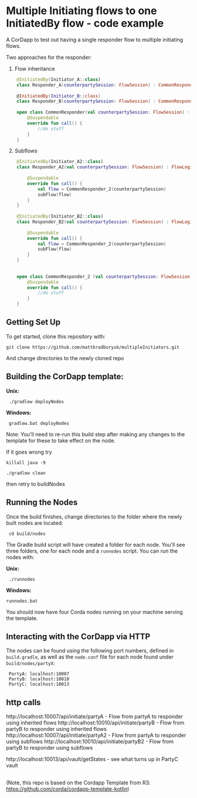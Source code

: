 

# Multiple Initiating flows to one InitiatedBy flow - code example

A CorDapp to test out having a single responder flow to multiple initiating flows.



Two approaches for the responder:

1) Flow inheritance 

```kotlin
    @InitiatedBy(Initiator_A::class)
    class Responder_A(counterpartySession: FlowSession) : CommonResponder(counterpartySession)
    
    @InitiatedBy(Initiator_B::class)
    class Responder_B(counterpartySession: FlowSession) : CommonResponder(counterpartySession)
    
    open class CommonResponder(val counterpartySession: FlowSession) : FlowLogic<Unit>() {
        @Suspendable
        override fun call() {
            //do stuff
        }
    }
```
2) Subflows 
```kotlin
    @InitiatedBy(Initiator_A2::class)
    class Responder_A2(val counterpartySession: FlowSession) : FlowLogic<Unit>(){
    
        @Suspendable
        override fun call() {
            val flow = CommonResponder_2(counterpartySession)
            subFlow(flow)
        }
    }
    
    @InitiatedBy(Initiator_B2::class)
    class Responder_B2(val counterpartySession: FlowSession) : FlowLogic<Unit>(){
    
        @Suspendable
        override fun call() {
            val flow = CommonResponder_2(counterpartySession)
            subFlow(flow)
        }
    }
    
    
    open class CommonResponder_2 (val counterpartySession: FlowSession) : FlowLogic<Unit>() {
        @Suspendable
        override fun call() {
            //do stuff
        }
    }
```

## Getting Set Up

To get started, clone this repository with:

    git clone https://github.com/mattbradburyuk/multipleInitiators.git

And change directories to the newly cloned repo

     

## Building the CorDapp template:

**Unix:** 

     ./gradlew deployNodes

**Windows:**

     gradlew.bat deployNodes

Note: You'll need to re-run this build step after making any changes to
the template for these to take effect on the node.

If it goes wrong try 
    
    killall java -9
    
    ./gradlew clean
    
then retry to buildNodes

## Running the Nodes

Once the build finishes, change directories to the folder where the newly
built nodes are located:

     cd build/nodes

The Gradle build script will have created a folder for each node. You'll
see three folders, one for each node and a `runnodes` script. You can
run the nodes with:

**Unix:**

     ./runnodes

**Windows:**

    runnodes.bat

You should now have four Corda nodes running on your machine serving 
the template.


## Interacting with the CorDapp via HTTP

The nodes can be found using the following port numbers, defined in 
`build.gradle`, as well as the `node.conf` file for each node found
under `build/nodes/partyX`:

     PartyA: localhost:10007
     PartyB: localhost:10010
     PartyC: localhost:10013 

## http calls

http://localhost:10007/api/initiate/partyA - Flow from partyA to responder using inherited flows
http://localhost:10010/api/initiate/partyB - Flow from partyB to responder using inherited flows
http://localhost:10007/api/initiate/partyA2 - Flow from partyA to responder using subflows
http://localhost:10010/api/initiate/partyB2 - Flow from partyB to responder using subflows

http://localhost:10013/api/vault/getStates - see what turns up in PartyC vault

## 

(Note, this repo is based on the Cordapp Template from R3: https://github.com/corda/cordapp-template-kotlin)